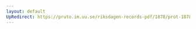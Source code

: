 ```yaml
---
layout: default
UpRedirect: https://pruto.im.uu.se/riksdagen-records-pdf/1878/prot-1878--fk--023/prot-1878--fk--023_003.pdf
---
```

